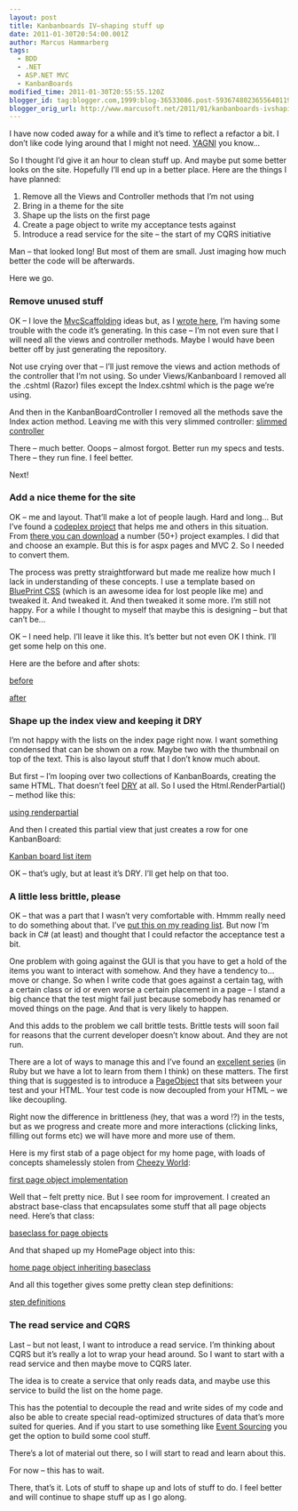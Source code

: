```yaml
---
layout: post
title: Kanbanboards IV–shaping stuff up
date: 2011-01-30T20:54:00.001Z
author: Marcus Hammarberg
tags:
  - BDD
  - .NET
  - ASP.NET MVC
  - KanbanBoards
modified_time: 2011-01-30T20:55:55.120Z
blogger_id: tag:blogger.com,1999:blog-36533086.post-5936748023655640119
blogger_orig_url: http://www.marcusoft.net/2011/01/kanbanboards-ivshaping-stuff-up.html
---
```


I have now coded away for a while and it’s time to reflect a refactor a bit. I don’t like code lying around that I might not need. [YAGNI](http://en.wikipedia.org/wiki/You_ain't_gonna_need_it) you know...

So I thought I’d give it an hour to clean stuff up. And maybe put some better looks on the site. Hopefully I’ll end up in a better place. Here are the things I have planned:

1. Remove all the Views and Controller methods that I’m not using
2. Bring in a theme for the site
3. Shape up the lists on the first page
4. Create a page object to write my acceptance tests against
5. Introduce a read service for the site – the start of my CQRS initiative

Man – that looked long! But most of them are small. Just imaging how much better the code will be afterwards.

Here we go.

### Remove unused stuff

OK – I love the [MvcScaffolding](http://blog.stevensanderson.com/2011/01/13/scaffold-your-aspnet-mvc-3-project-with-the-mvcscaffolding-package/) ideas but, as I [wrote here](http://www.marcusoft.net/2011/01/tdd-and-scaffolding.html), I’m having some trouble with the code it’s generating. In this case – I’m not even sure that I will need all the views and controller methods. Maybe I would have been better off by just generating the repository.

Not use crying over that – I’ll just remove the views and action methods of the controller that I’m not using. So under Views/Kanbanboard I removed all the .cshtml (Razor) files except the Index.cshtml which is the page we’re using.

And then in the KanbanBoardController I removed all the methods save the Index action method. Leaving me with this very slimmed controller: [slimmed controller](/img/slimmed%2520controller_thumb.jpg)

There – much better. Ooops – almost forgot. Better run my specs and tests. There – they run fine. I feel better.

Next!

### Add a nice theme for the site

OK – me and layout. That’ll make a lot of people laugh. Hard and long... But I’ve found a [codeplex project](http://mvccontribgallery.codeplex.com/) that helps me and others in this situation. From [there you can download](http://mvccontribgallery.codeplex.com/SourceControl/list/changesets#) a number (50+) project examples. I did that and choose an example. But this is for aspx pages and MVC 2. So I needed to convert them.

The process was pretty straightforward but made me realize how much I lack in understanding of these concepts. I use a template based on [BluePrint CSS](http://www.blueprintcss.org/) (which is an awesome idea for lost people like me) and tweaked it. And tweaked it. And then tweaked it some more. I’m still not happy. For a while I thought to myself that maybe this is designing – but that can’t be...

OK – I need help. I’ll leave it like this. It’s better but not even OK I think. I’ll get some help on this one.

Here are the before and after shots:

[before](/img/before_thumb%255B1%255D.jpg)

[after](/img/after_thumb%255B3%255D.jpg)

### Shape up the index view and keeping it DRY

I’m not happy with the lists on the index page right now. I want something condensed that can be shown on a row. Maybe two with the thumbnail on top of the text. This is also layout stuff that I don’t know much about.

But first – I’m looping over two collections of KanbanBoards, creating the same HTML. That doesn’t feel [DRY](http://en.wikipedia.org/wiki/Don't_repeat_yourself) at all. So I used the Html.RenderPartial() – method like this:

[using renderpartial](/img/using%2520renderpartial_thumb%255B1%255D.jpg)

And then I created this partial view that just creates a row for one KanbanBoard:

[Kanban board list item](/img/Kanban%2520board%2520list%2520item_thumb.jpg)

OK – that’s ugly, but at least it’s DRY. I’ll get help on that too.

### A little less brittle, please

OK – that was a part that I wasn’t very comfortable with. Hmmm really need to do something about that. I’ve [put this on my reading list](http://pragprog.com/titles/bhgwad/web-design-for-developers). But now I’m back in C# (at least) and thought that I could refactor the acceptance test a bit.

One problem with going against the GUI is that you have to get a hold of the items you want to interact with somehow. And they have a tendency to... move or change. So when I write code that goes against a certain tag, with a certain class or id or even worse a certain placement in a page – I stand a big chance that the test might fail just because somebody has renamed or moved things on the page. And that is very likely to happen.

And this adds to the problem we call brittle tests. Brittle tests will soon fail for reasons that the current developer doesn’t know about. And they are not run.

There are a lot of ways to manage this and I’ve found an [excellent series](http://www.cheezyworld.com/2010/11/09/ui-tests-not-brittle/) (in Ruby but we have a lot to learn from them I think) on these matters. The first thing that is suggested is to introduce a [PageObject](http://code.google.com/p/selenium/wiki/PageObjects) that sits between your test and your HTML. Your test code is now decoupled from your HTML – we like decoupling.

Right now the difference in brittleness (hey, that was a word !?) in the tests, but as we progress and create more and more interactions (clicking links, filling out forms etc) we will have more and more use of them.

Here is my first stab of a page object for my home page, with loads of concepts shamelessly stolen from [Cheezy World](http://www.cheezyworld.com/):

[first page object implementation](/img/first%2520page%2520object%2520implementation_thumb%255B1%255D.jpg)

Well that – felt pretty nice. But I see room for improvement. I created an abstract base-class that encapsulates some stuff that all page objects need. Here’s that class:

[baseclass for page objects](/img/baseclass%2520for%2520page%2520objects_thumb%255B2%255D.jpg)

And that shaped up my HomePage object into this:

[home page object inheriting baseclass](/img/home%2520page%2520object%2520inheriting%2520baseclass_thumb%255B1%255D.jpg)

And all this together gives some pretty clean step definitions:

[step definitions](/img/step%2520defintion_thumb.jpg)

### The read service and CQRS

Last – but not least, I want to introduce a read service. I’m thinking about CQRS but it’s really a lot to wrap your head around. So I want to start with a read service and then maybe move to CQRS later. 

The idea is to create a service that only reads data, and maybe use this service to build the list on the home page. 

This has the potential to decouple the read and write sides of my code and also be able to create special read-optimized structures of data that’s more suited for queries. And if you start to use something like [Event Sourcing](http://en.wikipedia.org/wiki/Event_sourcing) you get the option to build some cool stuff.

There’s a lot of material out there, so I will start to read and learn about this. 

For now – this has to wait. 

There, that’s it. Lots of stuff to shape up and lots of stuff to do. I feel better and will continue to shape stuff up as I go along.
